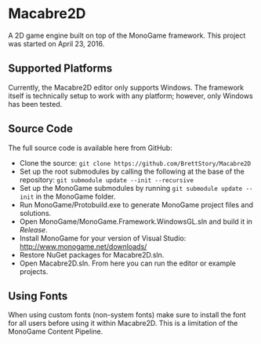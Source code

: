 # Macabre2D

A 2D game engine built on top of the MonoGame framework. This project was started on April 23, 2016.

## Supported Platforms

Currently, the Macabre2D editor only supports Windows. The framework itself is technically setup to work with any platform; however, only Windows has been tested.

## Source Code

The full source code is available here from GitHub:

 * Clone the source: `git clone https://github.com/BrettStory/Macabre2D`
 * Set up the root submodules by calling the following at the base of the repository: `git submodule update --init --recursive`
 * Set up the MonoGame submodules by running `git submodule update --init` in the MonoGame folder.
 * Run MonoGame/Protobuild.exe to generate MonoGame project files and solutions.
 * Open MonoGame/MonoGame.Framework.WindowsGL.sln and build it in *Release*.
 * Install MonoGame for your version of Visual Studio: http://www.monogame.net/downloads/
 * Restore NuGet packages for Macabre2D.sln.
 * Open Macabre2D.sln. From here you can run the editor or example projects.

 ## Using Fonts
 
 When using custom fonts (non-system fonts) make sure to install the font for all users before using it within Macabre2D. This is a limitation of the MonoGame Content Pipeline.